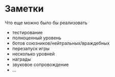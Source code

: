 # Заметки

Что еще можно было бы реализовать
- тестирование
- полноценный уровень
- ботов союзников/нейтральных/враждебных
- перезапуск игры
- несколько уровней
- награды
- звуковое сопровождение
- ...